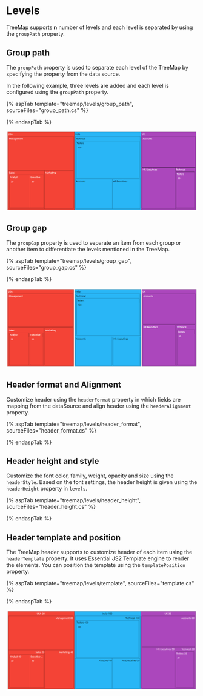 # Levels

TreeMap supports **n** number of levels and each level is separated by using the `groupPath` property.

<!-- markdownlint-disable MD036 -->

## Group path

The `groupPath` property is used to separate each level of the TreeMap by specifying the property from the data source.

In the following example, three levels are added and each level is configured using the `groupPath` property.

{% aspTab template="treemap/levels/group_path", sourceFiles="group_path.cs" %}

{% endaspTab %}

![TreeMap with multiple levels](images/Levels/grouppath.png)

<!-- markdownlint-disable MD036 -->

## Group gap

The `groupGap` property is used to separate an item from each group or another item to differentiate the levels mentioned in the TreeMap.

{% aspTab template="treemap/levels/group_gap", sourceFiles="group_gap.cs" %}

{% endaspTab %}

![TreeMap levels with group gap](images/Levels/groupgap.png)

<!-- markdownlint-disable MD036 -->

## Header format and Alignment

Customize header using the `headerFormat` property in which fields are mapping from the dataSource and align header using the `headerAlignment` property.

{% aspTab template="treemap/levels/header_format", sourceFiles="header_format.cs" %}

{% endaspTab %}

## Header height and style

Customize the font color, family, weight, opacity and size using the `headerStyle`. Based on the font settings, the header height is given using the `headerHeight` property in `levels`.

{% aspTab template="treemap/levels/header_height", sourceFiles="header_height.cs" %}

{% endaspTab %}

## Header template and position

The TreeMap header supports to customize header of each item using the `headerTemplate` property. It uses Essential JS2 Template engine to render the elements. You can position the template using the `templatePosition` property.

{% aspTab template="treemap/levels/template", sourceFiles="template.cs" %}

{% endaspTab %}

![TreeMap with customized header](images/Levels/headeralignment.png)